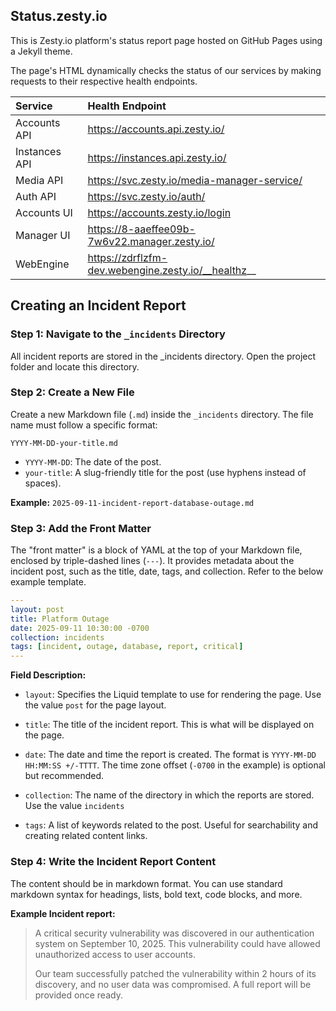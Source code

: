 ## Status.zesty.io

 This is Zesty.io platform's status report page hosted on GitHub Pages using a Jekyll theme. 
 
 The page's HTML dynamically checks the status of our services by making requests to their respective health endpoints.

| Service      | Health Endpoint |
|:-------------|:------------------|
| Accounts API | https://accounts.api.zesty.io/ |
| Instances API | https://instances.api.zesty.io/ |
| Media API | https://svc.zesty.io/media-manager-service/ |
| Auth API | https://svc.zesty.io/auth/ |
| Accounts UI | https://accounts.zesty.io/login |
| Manager UI | https://8-aaeffee09b-7w6v22.manager.zesty.io/ |
| WebEngine | https://zdrflzfm-dev.webengine.zesty.io/__healthz__ |

## Creating an Incident Report

### Step 1: Navigate to the `_incidents` Directory

All incident reports are stored in the _incidents directory. Open the project folder and locate this directory.

### Step 2: Create a New File

Create a new Markdown file (`.md`) inside the `_incidents` directory. The file name must follow a specific format:

`YYYY-MM-DD-your-title.md`
* `YYYY-MM-DD`: The date of the post.
* `your-title`: A slug-friendly title for the post (use hyphens instead of spaces).

**Example:**
`2025-09-11-incident-report-database-outage.md`

### Step 3: Add the Front Matter

The "front matter" is a block of YAML at the top of your Markdown file, enclosed by triple-dashed lines (`---`). It provides metadata about the incident post, such as the title, date, tags, and collection.
Refer to the below example template.

```yaml
---
layout: post
title: Platform Outage
date: 2025-09-11 10:30:00 -0700
collection: incidents
tags: [incident, outage, database, report, critical]
---

```
**Field Description:**

* `layout`: Specifies the Liquid template to use for rendering the page. Use the value `post` for the page layout.

* `title`: The title of the incident report. This is what will be displayed on the page.

* `date`: The date and time the report is created. The format is `YYYY-MM-DD HH:MM:SS +/-TTTT`. The time zone offset (`-0700` in the example) is optional but recommended.

* `collection`: The name of the directory in which the reports are stored. Use the value `incidents`

* `tags`: A list of keywords related to the post. Useful for searchability and creating related content links. 

### Step 4: Write the Incident Report Content

The content should be in markdown format. You can use standard markdown syntax for headings, lists, bold text, code blocks, and more.

**Example Incident report:**

> A critical security vulnerability was discovered in our authentication system on September 10, 2025. This vulnerability could have allowed unauthorized access to user accounts.
>
> Our team successfully patched the vulnerability within 2 hours of its discovery, and no user data was compromised.
> A full report will be provided once ready.





